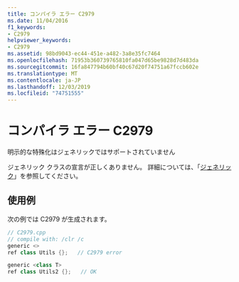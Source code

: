 ```yaml
---
title: コンパイラ エラー C2979
ms.date: 11/04/2016
f1_keywords:
- C2979
helpviewer_keywords:
- C2979
ms.assetid: 98bd9043-ec44-451e-a482-3a8e35fc7464
ms.openlocfilehash: 71953b360739765810fa047d65be9828d7d483da
ms.sourcegitcommit: 16fa847794b60bf40c67d20f74751a67fccb602e
ms.translationtype: MT
ms.contentlocale: ja-JP
ms.lasthandoff: 12/03/2019
ms.locfileid: "74751555"
---
```

# <a name="compiler-error-c2979"></a>コンパイラ エラー C2979

明示的な特殊化はジェネリックではサポートされていません

ジェネリック クラスの宣言が正しくありません。  詳細については、「[ジェネリック](../../extensions/generics-cpp-component-extensions.md)」を参照してください。

## <a name="example"></a>使用例

次の例では C2979 が生成されます。

```cpp
// C2979.cpp
// compile with: /clr /c
generic <>
ref class Utils {};   // C2979 error

generic <class T>
ref class Utils2 {};   // OK
```
